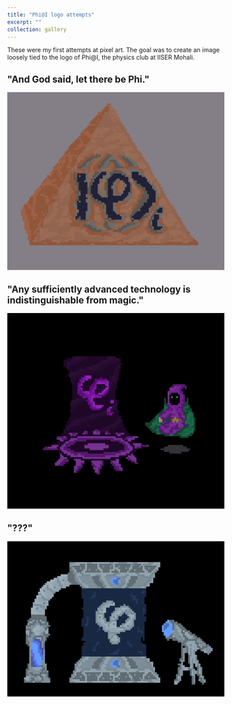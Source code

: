 ```yaml
---
title: "Phi@I logo attempts"
excerpt: ""
collection: gallery
---
```

These were my first attempts at pixel art. The goal was to create an image loosely tied to the logo of Phi@I, the physics club at IISER Mohali.

**"And God said, let there be Phi."**
-----
<img src='/images/phi1.png' width=500>

**"Any sufficiently advanced technology is indistinguishable from magic."**
-----
<img src='/images/phi2.png' width=500>

**"???"**
-----
<img src='/images/phi3.png' width=500>
